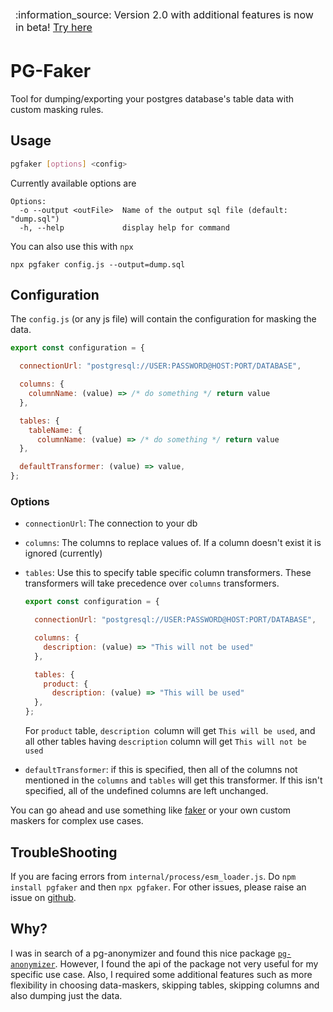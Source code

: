 <table>
  <thead>
    <tr>
      <td align="left">
        :information_source: Version 2.0 with additional features is now in beta! <a href="https://www.npmjs.com/package/pgfaker/v/2.0.0-beta-0"> Try here </a>
      </td>
    </tr>
  </thead>
  </tbody>
</table>

# PG-Faker

Tool for dumping/exporting your postgres database's table data with custom masking rules.

## Usage

```bash
pgfaker [options] <config>
```

Currently available options are

```
Options:
  -o --output <outFile>  Name of the output sql file (default: "dump.sql")
  -h, --help             display help for command
```

You can also use this with `npx`

```
npx pgfaker config.js --output=dump.sql
```

## Configuration

The `config.js` (or any js file) will contain the configuration for masking the data.

```js
export const configuration = {

  connectionUrl: "postgresql://USER:PASSWORD@HOST:PORT/DATABASE",

  columns: {
    columnName: (value) => /* do something */ return value
  },

  tables: {
    tableName: {
      columnName: (value) => /* do something */ return value
  },

  defaultTransformer: (value) => value,
};
```

### Options

- `connectionUrl`: The connection to your db

- `columns`: The columns to replace values of. If a column doesn't exist it is ignored (currently)

- `tables`: Use this to specify table specific column transformers. These transformers will take precedence over `columns` transformers.

  ```js
  export const configuration = {

    connectionUrl: "postgresql://USER:PASSWORD@HOST:PORT/DATABASE",

    columns: {
      description: (value) => "This will not be used"
    },

    tables: {
      product: {
        description: (value) => "This will be used"
    },
  };

  ```

  For `product` table, `description `column will get `This will be used`, and all other tables having `description` column will get `This will not be used`

- `defaultTransformer`: if this is specified, then all of the columns not mentioned in the `columns` and `tables` will get this transformer. If this isn't specified, all of the undefined columns are left unchanged.

You can go ahead and use something like [faker](https://www.npmjs.com/package/@faker-js/faker) or your own custom maskers for complex use cases.

## TroubleShooting

If you are facing errors from `internal/process/esm_loader.js`. Do `npm install pgfaker` and then `npx pgfaker`.
For other issues, please raise an issue on [github](https://github.com/imanpalsingh/pg-faker/issues).

## Why?

I was in search of a pg-anonymizer and found this nice package [`pg-anonymizer`](https://github.com/rap2hpoutre/pg-anonymizer). However, I found the api of the package not very useful for my specific use case. Also, I required some additional features such as more flexibility in choosing data-maskers, skipping tables, skipping columns and also dumping just the data.
